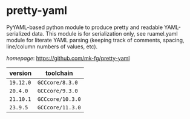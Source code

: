 # pretty-yaml

PyYAML-based python module to produce pretty and readable YAML-serialized data. This module is for serialization only, see ruamel.yaml module for literate YAML parsing (keeping track of comments, spacing, line/column numbers of values, etc).

*homepage*: <https://github.com/mk-fg/pretty-yaml>

version | toolchain
--------|----------
``19.12.0`` | ``GCCcore/8.3.0``
``20.4.0`` | ``GCCcore/9.3.0``
``21.10.1`` | ``GCCcore/10.3.0``
``23.9.5`` | ``GCCcore/11.3.0``
